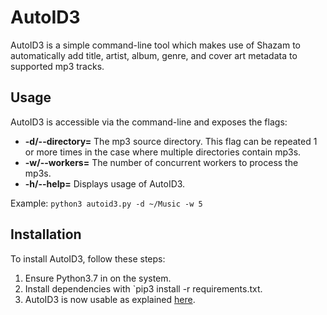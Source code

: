 # AutoID3
AutoID3 is a simple command-line tool which makes use of Shazam to automatically add title, artist,
album, genre, and cover art metadata to supported mp3 tracks.

## Usage
AutoID3 is accessible via the command-line and exposes the flags:
- **-d/--directory=** The mp3 source directory. This flag can be
  repeated 1 or more times in the case where multiple directories
  contain mp3s.
- **-w/--workers=** The number of concurrent workers to process the
  mp3s.
- **-h/--help=** Displays usage of AutoID3.

Example: `python3 autoid3.py -d ~/Music -w 5`

## Installation
To install AutoID3, follow these steps:
1. Ensure Python3.7 in on the system.
2. Install dependencies with `pip3 install -r requirements.txt.
3. AutoID3 is now usable as explained [here](#usage).
